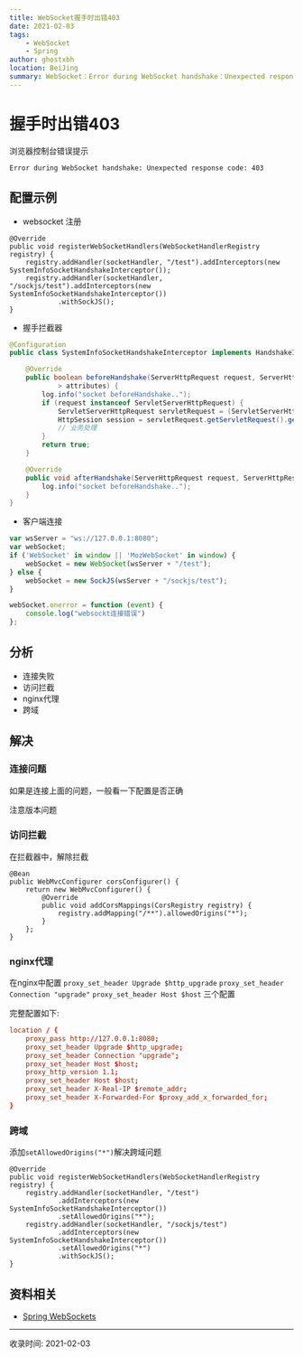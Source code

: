 ```yaml
---
title: WebSocket握手时出错403
date: 2021-02-03
tags:
    - WebSocket
    - Spring
author: ghostxbh
location: BeiJing
summary: WebSocket：Error during WebSocket handshake：Unexpected response code:：403。
---
```

# 握手时出错403
浏览器控制台错误提示
```
Error during WebSocket handshake: Unexpected response code: 403
```
## 配置示例
- websocket 注册
```
@Override
public void registerWebSocketHandlers(WebSocketHandlerRegistry registry) {
    registry.addHandler(socketHandler, "/test").addInterceptors(new SystemInfoSocketHandshakeInterceptor());
    registry.addHandler(socketHandler, "/sockjs/test").addInterceptors(new SystemInfoSocketHandshakeInterceptor())
            .withSockJS();
}
```

- 握手拦截器
```java
@Configuration
public class SystemInfoSocketHandshakeInterceptor implements HandshakeInterceptor {

    @Override
    public boolean beforeHandshake(ServerHttpRequest request, ServerHttpResponse response, WebSocketHandler wsHandler, Map<String, Object
            > attributes) {
        log.info("socket beforeHandshake..");
        if (request instanceof ServletServerHttpRequest) {
            ServletServerHttpRequest servletRequest = (ServletServerHttpRequest) request;
            HttpSession session = servletRequest.getServletRequest().getSession(false);
            // 业务处理
        }
        return true;
    }

    @Override
    public void afterHandshake(ServerHttpRequest request, ServerHttpResponse response, WebSocketHandler wsHandler, Exception exception) {
        log.info("socket beforeHandshake..");
    }
}
```
- 客户端连接
```js
var wsServer = "ws://127.0.0.1:8080";
var webSocket;
if ('WebSocket' in window || 'MozWebSocket' in window) {
    webSocket = new WebSocket(wsServer + "/test");
} else {
    webSocket = new SockJS(wsServer + "/sockjs/test");
}

webSocket.onerror = function (event) {
    console.log("websockt连接错误")
};
```

## 分析
- 连接失败
- 访问拦截
- nginx代理
- 跨域

## 解决

### 连接问题
如果是连接上面的问题，一般看一下配置是否正确

注意版本问题

### 访问拦截
在拦截器中，解除拦截
```
@Bean
public WebMvcConfigurer corsConfigurer() {
    return new WebMvcConfigurer() {
        @Override
        public void addCorsMappings(CorsRegistry registry) {
            registry.addMapping("/**").allowedOrigins("*");
        }
    };
}
```

### nginx代理
在nginx中配置
`proxy_set_header Upgrade $http_upgrade` 
`proxy_set_header Connection "upgrade"`
`proxy_set_header Host $host`
三个配置

完整配置如下:
```conf
location / {
    proxy_pass http://127.0.0.1:8080;
    proxy_set_header Upgrade $http_upgrade;
    proxy_set_header Connection "upgrade";
    proxy_set_header Host $host;
    proxy_http_version 1.1;
    proxy_set_header Host $host;
    proxy_set_header X-Real-IP $remote_addr;
    proxy_set_header X-Forwarded-For $proxy_add_x_forwarded_for;
}
```

### 跨域
添加`setAllowedOrigins("*")`解决跨域问题
```
@Override
public void registerWebSocketHandlers(WebSocketHandlerRegistry registry) {
    registry.addHandler(socketHandler, "/test")
            .addInterceptors(new SystemInfoSocketHandshakeInterceptor())
            .setAllowedOrigins("*");
    registry.addHandler(socketHandler, "/sockjs/test")
            .addInterceptors(new SystemInfoSocketHandshakeInterceptor())
            .setAllowedOrigins("*")
            .withSockJS();
}
```

## 资料相关
- [Spring WebSockets](https://docs.spring.io/spring-framework/docs/current/reference/html/web.html#websocket)

---
收录时间: 2021-02-03

<Vssue :title="$title" />